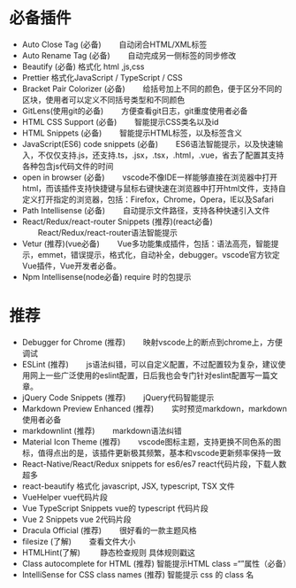 # 必备插件
- Auto Close Tag (必备) 　　自动闭合HTML/XML标签
- Auto Rename Tag (必备) 　　自动完成另一侧标签的同步修改
- Beautify (必备) 格式化 html ,js,css
- Prettier 格式化JavaScript / TypeScript / CSS 
- Bracket Pair Colorizer (必备) 　　给括号加上不同的颜色，便于区分不同的区块，使用者可以定义不同括号类型和不同颜色 
- GitLens(使用git的必备) 　　方便查看git日志，git重度使用者必备
- HTML CSS Support (必备) 　　智能提示CSS类名以及id 
- HTML Snippets (必备) 　　智能提示HTML标签，以及标签含义
- JavaScript(ES6) code snippets (必备) 　　ES6语法智能提示，以及快速输入，不仅仅支持.js，还支持.ts，.jsx，.tsx，.html，.vue，省去了配置其支持各种包含js代码文件的时间
- open in browser (必备) 　　vscode不像IDE一样能够直接在浏览器中打开html，而该插件支持快捷键与鼠标右键快速在浏览器中打开html文件，支持自定义打开指定的浏览器，包括：Firefox，Chrome，Opera，IE以及Safari
- Path Intellisense (必备) 　　自动提示文件路径，支持各种快速引入文件
- React/Redux/react-router Snippets (推荐)(react必备) 　　React/Redux/react-router语法智能提示
- Vetur (推荐)(vue必备) 　　Vue多功能集成插件，包括：语法高亮，智能提示，emmet，错误提示，格式化，自动补全，debugger。vscode官方钦定Vue插件，Vue开发者必备。
-  Npm Intellisense(node必备) require 时的包提示

# 推荐

- Debugger for Chrome (推荐) 　　映射vscode上的断点到chrome上，方便调试
- ESLint (推荐) 　　js语法纠错，可以自定义配置，不过配置较为复杂，建议使用网上一些广泛使用的eslint配置，日后我也会专门针对eslint配置写一篇文章。 
- jQuery Code Snippets (推荐) 　　jQuery代码智能提示
- Markdown Preview Enhanced (推荐) 　　实时预览markdown，markdown使用者必备
- markdownlint (推荐) 　　markdown语法纠错
- Material Icon Theme (推荐) 　　vscode图标主题，支持更换不同色系的图标，值得点出的是，该插件更新极其频繁，基本和vscode更新频率保持一致
- React-Native/React/Redux snippets for es6/es7 react代码片段，下载人数超多
- react-beautify 格式化 javascript, JSX, typescript, TSX 文件
- VueHelper vue代码片段
- Vue TypeScript Snippets vue的 typescript 代码片段
- Vue 2 Snippets vue 2代码片段
- Dracula Official (推荐) 　　很好看的一款主题风格
- filesize (了解) 　　查看文件大小
- HTMLHint(了解) 　　 静态检查规则 具体规则戳这
- Class autocomplete for HTML (推荐) 智能提示HTML class =“”属性（必备） 
- IntelliSense for CSS class names (推荐) 智能提示 css 的 class 名
